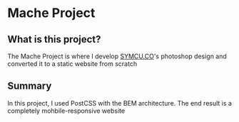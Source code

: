 # Mache Project

## What is this project?

The Mache Project is where I develop [SYMCU.CO](https://symu.co/)'s photoshop design and converted it to a static website from scratch

## Summary

In this project, I used PostCSS with the BEM architecture.
The end result is a completely mohbile-responsive website
